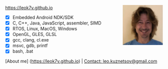 <a href="https://leok7v.github.io">https://leok7v.github.io</a>
<a href="https://leok7v.github.io"><img align="right" width="128" height="128" src="leo.jpg"></a>

 - [x] Embedded Android NDK/SDK
 - [x] C, C++, Java, JavaScript, assembler, SIMD
 - [x] RTOS, Linux, MacOS, Windows
 - [x] OpenGL, GLES, GLSL
 - [x] gcc, clang, cl.exe 
 - [x] msvc, gdb, printf
 - [x] bash, .bat

[About me] (https://leok7v.github.io) | [Contact: leo.kuznetsov@gmail.com](mailto:leo.kuznetsov@gmail.com)


